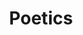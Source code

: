 ---
description: 图片美化，加文字。中规中矩。
layout: post
results:
- primaryGenreName: Photo & Video
  version: '1.0'
  artworkUrl100: http://a1460.phobos.apple.com/us/r1000/041/Purple4/v4/88/5b/3e/885b3e6b-13e7-fd9f-a532-3ec072714c87/mzl.czrzssvc.png
  trackViewUrl: https://itunes.apple.com/cn/app/poetics/id543995959?mt=8&uo=4
  artworkUrl60: http://a1203.phobos.apple.com/us/r1000/053/Purple4/v4/7c/16/59/7c165959-610e-96c5-2ebd-07957141253e/poetics_app_icon_57X57.png
  sellerName: Soulincode Inc.
  supportedDevices:
  - iPadFourthGen
  - iPhone4
  - iPad23G
  - iPad2Wifi
  - iPhone5
  - iPodTouchourthGen
  - iPadFourthGen4G
  - iPadThirdGen
  - iPadMini
  - iPodTouchFifthGen
  - iPadThirdGen4G
  - iPhone-3GS
  - iPadMini4G
  - iPadWifi
  - iPodTouchThirdGen
  - iPhone4S
  - iPad3G
  genres:
  - 摄影与录像
  - 生活
  trackName: Poetics
  description: "++ Intro price this week only, celebrating the launch of Poetics!
    ++\n\nPoetics is a visual poetry app that combines moveable text with
    photographic imagery, merging your journal, camera and pen into one.\n\nTake
    a picture and write anything you feel, whether a poem, one word or a caption 
    Or start with text and add an image later.\n\nAt the touch of a finger,
    words playfully collide and interact, giving a physical feeling and connection
    as you scale, rotate, lift and drop them during the creative process.
    \n\nPoetics is flexible and saves your work as you create, ready to be
    shared anytime via email, Facebook, Instagram, or Twitter. \n\nFeatures:\n\n+
    Always editable, saved compositions\n+ Physics-based text interaction\n+
    Nuanced gestural control\n+ Aviary image filters + processing\n+ Write
    in multiple languages\n+ Speak your words into Poetics\n+ Share on Email,
    Facebook, Instagram, and Twitter\n+ Save to Camera Roll and Copy for SMS\n\nMade
    in NYC, Poetics is part of an ongoing series of artwork started in 2007
    by Seth Indigo Carnes.  With art installation and software development,
    the project explores the concept of an infinitely editable, object oriented poetry. \n\nEnjoy!\n\nFor
    more information, to provide feedback or contact, please visit:\n\nwww.poetics.me"
  price: 6
  trackId: 543995959
  releaseDate: '2013-07-09T02:19:41Z'
  screenshotUrls:
  - http://a3.mzstatic.com/us/r1000/018/Purple4/v4/23/20/6e/23206e23-e63f-22c1-37f2-8a07218666f5/mzl.jqfzgauq.1136x1136-75.jpg
  - http://a1.mzstatic.com/us/r1000/018/Purple/v4/ff/38/f2/ff38f29c-a6e3-9570-a269-c07e2767db41/mzl.zqiqcuyh.1136x1136-75.jpg
  - http://a3.mzstatic.com/us/r1000/011/Purple/v4/ee/08/e6/ee08e6fe-1526-4af3-f957-04a64eaadae2/mzl.myxzxkyj.1136x1136-75.jpg
  - http://a2.mzstatic.com/us/r1000/048/Purple4/v4/fe/e5/2e/fee52e52-3e8f-73cc-02a2-13f525a0be6c/mzl.ohwqmott.1136x1136-75.jpg
  - http://a5.mzstatic.com/us/r1000/008/Purple4/v4/66/cb/98/66cb98ae-baa6-e57f-3679-c58224d19a4f/mzl.zltldkae.1136x1136-75.jpg
  artistViewUrl: https://itunes.apple.com/cn/artist/soulincode-inc./id543995962?uo=4
  primaryGenreId: 6008
  kind: software
  fileSizeBytes: '17709651'
  bundleId: com.iheartpoetics.poetics
  sellerUrl: http://www.poetics.me
  trackContentRating: 4+
  artistName: Soulincode Inc.
  trackCensoredName: Poetics
  isGameCenterEnabled: false
  contentAdvisoryRating: 4+
  languageCodesISO2A:
  - EN
  features: &a []
  wrapperType: software
  artworkUrl512: http://a1460.phobos.apple.com/us/r1000/041/Purple4/v4/88/5b/3e/885b3e6b-13e7-fd9f-a532-3ec072714c87/mzl.czrzssvc.png
  formattedPrice: ¥6.00
  artistId: 543995962
  genreIds:
  - '6008'
  - '6012'
  currency: CNY
  ipadScreenshotUrls: *a
category: 摄影与录像
tags: tag1
resultCount: 1
title: Poetics

---